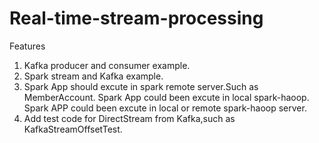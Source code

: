 # Real-time-stream-processing
Features
1. Kafka producer and consumer example.
2. Spark stream and Kafka example.
3. Spark App should excute in spark remote server.Such as MemberAccount.
   Spark App could been excute in local spark-haoop.
   Spark APP could been excute in local or remote spark-haoop server.
4. Add test code for DirectStream from Kafka,such as KafkaStreamOffsetTest.

